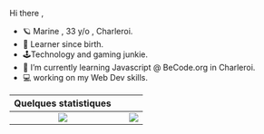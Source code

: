 Hi there , 
- :ringed_planet: Marine , 33 y/o , Charleroi. 
- :jigsaw: Learner since birth.
- :joystick:Technology and gaming junkie.
- 🌱 I’m currently learning Javascript @ BeCode.org in Charleroi.
- :computer: working on my Web Dev skills.


|                                                       Quelques statistiques                                                       |     |                                                                                                                     |
| :-------------------------------------------------------------------------------------------------------------------------------: | :-: | :-----------------------------------------------------------------------------------------------------------------: |
| ![](https://github-readme-stats.vercel.app/api/top-langs/?username=MarineFsn&theme=radical&hide_langs_below=8&count_private=true) |     | ![](https://github-readme-stats.vercel.app/api?username=MarineFsn&show_icons=true&theme=radical&count_private=true) |


